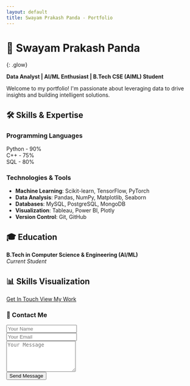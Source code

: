 ```yaml
---
layout: default
title: Swayam Prakash Panda - Portfolio
---
```


<div class="glass-card" data-aos="fade-up">

# 🚀 Swayam Prakash Panda
{: .glow}

**Data Analyst | AI/ML Enthusiast | B.Tech CSE (AIML) Student**

Welcome to my portfolio! I'm passionate about leveraging data to drive insights and building intelligent solutions.

</div>

<div class="glass-card skills-section" data-aos="fade-up" data-aos-delay="200">

## 🛠️ Skills & Expertise

### Programming Languages
<div class="skill-bar">
    <div class="skill-progress" data-width="90">Python - 90%</div>
</div>
<div class="skill-bar">
    <div class="skill-progress" data-width="75">C++ - 75%</div>
</div>
<div class="skill-bar">
    <div class="skill-progress" data-width="80">SQL - 80%</div>
</div>

### Technologies & Tools
- **Machine Learning**: Scikit-learn, TensorFlow, PyTorch
- **Data Analysis**: Pandas, NumPy, Matplotlib, Seaborn
- **Databases**: MySQL, PostgreSQL, MongoDB
- **Visualization**: Tableau, Power BI, Plotly
- **Version Control**: Git, GitHub

</div>

<div class="glass-card" data-aos="fade-up" data-aos-delay="400">

## 🎓 Education
**B.Tech in Computer Science & Engineering (AI/ML)**  
*Current Student*

</div>

<div class="glass-card" data-aos="fade-up" data-aos-delay="600">

## 📊 Skills Visualization
<div class="chart-container">
    <canvas id="skillChart" width="400" height="200"></canvas>
</div>

</div>

<div class="text-center" data-aos="zoom-in">
    <a href="mailto:swayam.panda200@gmail.com" class="btn-animated">
        <i class="fas fa-envelope"></i> Get In Touch
    </a>
    <a href="https://github.com/swayam200" class="btn-animated">
        <i class="fab fa-github"></i> View My Work
    </a>
</div>

<div class="glass-card" data-aos="fade-up">
    <h3>📧 Contact Me</h3>
    <form id="contact-form" action="https://formspree.io/f/your-form-id" method="POST">
        <div class="form-group">
            <input type="text" name="name" placeholder="Your Name" required>
        </div>
        <div class="form-group">
            <input type="email" name="email" placeholder="Your Email" required>
        </div>
        <div class="form-group">
            <textarea name="message" placeholder="Your Message" rows="5" required></textarea>
        </div>
        <button type="submit" class="btn-animated">Send Message</button>
    </form>
</div>

<script src="https://cdn.jsdelivr.net/npm/chart.js"></script>
<script>
document.addEventListener('DOMContentLoaded', function() {
    const ctx = document.getElementById('skillChart');
    if (ctx) {
        const skillChart = new Chart(ctx.getContext('2d'), {
            type: 'radar',
            data: {
                labels: ['Python', 'Machine Learning', 'Data Analysis', 'SQL', 'Tableau', 'Git'],
                datasets: [{
                    label: 'Skill Level',
                    data: [90, 85, 90, 80, 75, 85],
                    backgroundColor: 'rgba(54, 188, 247, 0.2)',
                    borderColor: '#36BCF7',
                    borderWidth: 2,
                    pointBackgroundColor: '#36BCF7',
                    pointBorderColor: '#fff',
                    pointHoverBackgroundColor: '#fff',
                    pointHoverBorderColor: '#36BCF7'
                }]
            },
            options: {
                responsive: true,
                maintainAspectRatio: false,
                scales: {
                    r: {
                        beginAtZero: true,
                        max: 100,
                        ticks: {
                            color: 'rgba(255, 255, 255, 0.8)'
                        },
                        grid: {
                            color: 'rgba(255, 255, 255, 0.2)'
                        },
                        angleLines: {
                            color: 'rgba(255, 255, 255, 0.2)'
                        }
                    }
                },
                plugins: {
                    legend: {
                        labels: {
                            color: 'rgba(255, 255, 255, 0.8)'
                        }
                    }
                }
            }
        });
    }
});
</script>